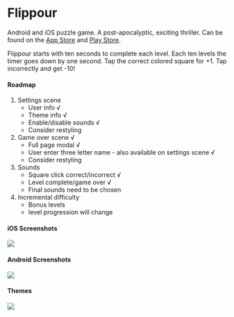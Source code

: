 # Flippour

Android and iOS puzzle game. A post-apocalyptic, exciting thriller. Can be found on the [App Store](https://itunes.apple.com/us/app/flippour/id1223271957?ls=1&mt=8) and [Play Store](https://play.google.com/store/apps/details?id=com.flippour).

Flippour starts with ten seconds to complete each level. Each ten levels the timer goes down by one second. Tap the correct colored square for +1. Tap incorrectly and get -10!

#### Roadmap

1. Settings scene
      * User info √
      * Theme info √
      * Enable/disable sounds √
      * Consider restyling
2. Game over scene √
      * Full page modal √
      * User enter three letter name - also available on settings scene √
      * Consider restyling
3. Sounds
      * Square click correct/incorrect √
      * Level complete/game over √
      * Final sounds need to be chosen
4. Incremental difficulty
      * Bonus levels
      * level progression will change

#### iOS Screenshots

![](https://raw.githubusercontent.com/mini-eggs/Flippour/master/artwork/ios_screenshots/ios_screenshots.png)

#### Android Screenshots

![](https://raw.githubusercontent.com/mini-eggs/Flippour/master/artwork/android_screenshots/android_screenshots.png)

#### Themes

![](https://raw.githubusercontent.com/mini-eggs/Flippour/master/artwork/theme_screenshots.png)